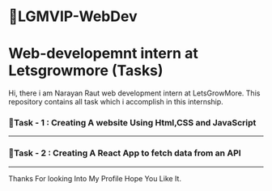 # 🎯LGMVIP-WebDev
<h1>Web-developemnt intern at  Letsgrowmore (Tasks)</h1>
<p>
Hi, there i am  Narayan Raut web development intern at LetsGrowMore.
This repository  contains all  task  which  i accomplish in this internship.
</p>

<h3>🎯Task - 1 : Creating  A website Using Html,CSS and JavaScript</h3> 
<hr/>
<h3>🎯Task - 2 : Creating A React App to fetch data from an API </h3> 
<hr/>

<p>Thanks For looking Into My Profile Hope You Like It.</p>

